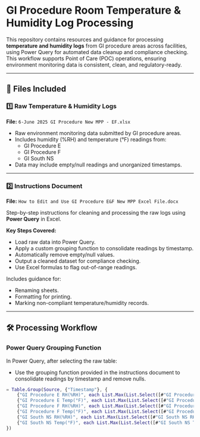 # GI Procedure Room Temperature & Humidity Log Processing

This repository contains resources and guidance for processing **temperature and humidity logs** from GI procedure areas across facilities, using Power Query for automated data cleanup and compliance checking. This workflow supports Point of Care (POC) operations, ensuring environment monitoring data is consistent, clean, and regulatory-ready.

---

## 📁 Files Included

### 1️⃣ Raw Temperature & Humidity Logs

**File:** `6-June 2025 GI Procedure New MPP - EF.xlsx`

- Raw environment monitoring data submitted by GI procedure areas.
- Includes humidity (%RH) and temperature (°F) readings from:
  - GI Procedure E
  - GI Procedure F
  - GI South NS
- Data may include empty/null readings and unorganized timestamps.

---

### 2️⃣ Instructions Document

**File:** `How to Edit and Use GI Procedure E&F New MPP Excel File.docx`

Step-by-step instructions for cleaning and processing the raw logs using **Power Query** in Excel.

**Key Steps Covered:**
- Load raw data into Power Query.
- Apply a custom grouping function to consolidate readings by timestamp.
- Automatically remove empty/null values.
- Output a cleaned dataset for compliance checking.
- Use Excel formulas to flag out-of-range readings.

Includes guidance for:
- Renaming sheets.
- Formatting for printing.
- Marking non-compliant temperature/humidity records.

---

## 🛠️ Processing Workflow

### Power Query Grouping Function

In Power Query, after selecting the raw table:
- Use the grouping function provided in the instructions document to consolidate readings by timestamp and remove nulls.

```m
= Table.Group(Source, {"Timestamp"}, {
    {"GI Procedure E RH(%RH)", each List.Max(List.Select([#"GI Procedure E RH(%RH)"], each _ is number)), type nullable number},
    {"GI Procedure E Temp(°F)", each List.Max(List.Select([#"GI Procedure E Temp(°F)"], each _ is number)), type nullable number},
    {"GI Procedure F RH(%RH)", each List.Max(List.Select([#"GI Procedure F RH(%RH)"], each _ is number)), type nullable number},
    {"GI Procedure F Temp(°F)", each List.Max(List.Select([#"GI Procedure F Temp(°F)"], each _ is number)), type nullable number},
    {"GI South NS RH(%RH)", each List.Max(List.Select([#"GI South NS RH(%RH)"], each _ is number)), type nullable number},
    {"GI South NS Temp(°F)", each List.Max(List.Select([#"GI South NS Temp(°F)"], each _ is number)), type nullable number}
})
